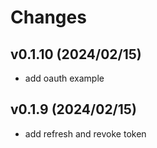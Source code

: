 # Changes

## v0.1.10 (2024/02/15)
* add oauth example

## v0.1.9 (2024/02/15)
* add refresh and revoke token